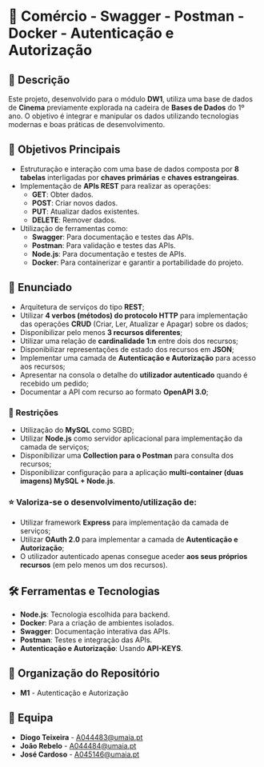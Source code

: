 # 📌 Comércio - Swagger - Postman - Docker - Autenticação e Autorização

## 📖 Descrição
Este projeto, desenvolvido para o módulo **DW1**, utiliza uma base de dados de **Cinema** previamente explorada na cadeira de **Bases de Dados** do 1º ano. O objetivo é integrar e manipular os dados utilizando tecnologias modernas e boas práticas de desenvolvimento.

## 🎯 Objetivos Principais
- Estruturação e interação com uma base de dados composta por **8 tabelas** interligadas por **chaves primárias** e **chaves estrangeiras**.
- Implementação de **APIs REST** para realizar as operações:
  - **GET**: Obter dados.
  - **POST**: Criar novos dados.
  - **PUT**: Atualizar dados existentes.
  - **DELETE**: Remover dados.
- Utilização de ferramentas como:
  - **Swagger**: Para documentação e testes das APIs.
  - **Postman**: Para validação e testes das APIs.
  - **Node.js**: Para documentação e testes de APIs.
  - **Docker**: Para containerizar e garantir a portabilidade do projeto.

## 📜 Enunciado
- Arquitetura de serviços do tipo **REST**;
- Utilizar **4 verbos (métodos) do protocolo HTTP** para implementação das operações **CRUD** (Criar, Ler, Atualizar e Apagar) sobre os dados;
- Disponibilizar pelo menos **3 recursos diferentes**;
- Utilizar uma relação de **cardinalidade 1:n** entre dois dos recursos;
- Disponibilizar representações de estado dos recursos em **JSON**;
- Implementar uma camada de **Autenticação e Autorização** para acesso aos recursos;
- Apresentar na consola o detalhe do **utilizador autenticado** quando é recebido um pedido;
- Documentar a API com recurso ao formato **OpenAPI 3.0**;

### 🚫 Restrições
- Utilização do **MySQL** como SGBD;
- Utilizar **Node.js** como servidor aplicacional para implementação da camada de serviços;
- Disponibilizar uma **Collection para o Postman** para consulta dos recursos;
- Disponibilizar configuração para a aplicação **multi-container (duas imagens) MySQL + Node.js**.

### ⭐ Valoriza-se o desenvolvimento/utilização de:
- Utilizar framework **Express** para implementação da camada de serviços;
- Utilizar **OAuth 2.0** para implementar a camada de **Autenticação e Autorização**;
- O utilizador autenticado apenas consegue aceder **aos seus próprios recursos** (em pelo menos um dos recursos).

## 🛠️ Ferramentas e Tecnologias
- **Node.js**: Tecnologia escolhida para backend.
- **Docker**: Para a criação de ambientes isolados.
- **Swagger**: Documentação interativa das APIs.
- **Postman**: Testes e integração das APIs.
- **Autenticação e Autorização**: Usando **API-KEYS**.

## 📂 Organização do Repositório
- **M1** - Autenticação e Autorização

## 👥 Equipa
- **Diogo Teixeira** - A044483@umaia.pt
- **João Rebelo** - A044484@umaia.pt
- **José Cardoso** - A045146@umaia.pt

